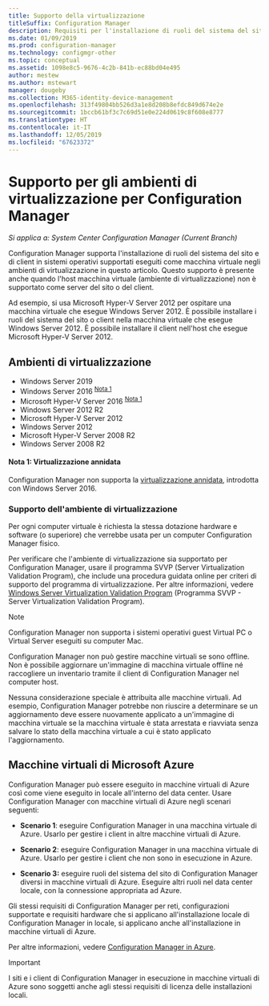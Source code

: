 ```yaml
---
title: Supporto della virtualizzazione
titleSuffix: Configuration Manager
description: Requisiti per l'installazione di ruoli del sistema del sito e dei client di Configuration Manager in un ambiente di virtualizzazione.
ms.date: 01/09/2019
ms.prod: configuration-manager
ms.technology: configmgr-other
ms.topic: conceptual
ms.assetid: 1098e8c5-9676-4c2b-841b-ec88bd04e495
author: mestew
ms.author: mstewart
manager: dougeby
ms.collection: M365-identity-device-management
ms.openlocfilehash: 313f49804bb526d3a1e8d208b8efdc849d674e2e
ms.sourcegitcommit: 1bccb61bf3c7c69d51e0e224d0619c8f608e8777
ms.translationtype: HT
ms.contentlocale: it-IT
ms.lasthandoff: 12/05/2019
ms.locfileid: "67623372"
---
```

# <a name="support-for-virtualization-environments-with-configuration-manager"></a>Supporto per gli ambienti di virtualizzazione per Configuration Manager

*Si applica a: System Center Configuration Manager (Current Branch)*

Configuration Manager supporta l'installazione di ruoli del sistema del sito e di client in sistemi operativi supportati eseguiti come macchina virtuale negli ambienti di virtualizzazione in questo articolo. Questo supporto è presente anche quando l'host macchina virtuale (ambiente di virtualizzazione) non è supportato come server del sito o del client.  

Ad esempio, si usa Microsoft Hyper-V Server 2012 per ospitare una macchina virtuale che esegue Windows Server 2012. È possibile installare i ruoli del sistema del sito o client nella macchina virtuale che esegue Windows Server 2012. È possibile installare il client nell'host che esegue Microsoft Hyper-V Server 2012.  


## <a name="virtualization-environments"></a>Ambienti di virtualizzazione

- Windows Server 2019  
- Windows Server 2016 <sup>[Nota 1](#bkmk_note1)</sup>  
- Microsoft Hyper-V Server 2016 <sup>[Nota 1](#bkmk_note1)</sup>  
- Windows Server 2012 R2  
- Microsoft Hyper-V Server 2012  
- Windows Server 2012  
- Microsoft Hyper-V Server 2008 R2  
- Windows Server 2008 R2  

#### <a name="bkmk_note1"></a> Nota 1: Virtualizzazione annidata
Configuration Manager non supporta la [virtualizzazione annidata](/windows-server/virtualization/hyper-v/What-s-new-in-Hyper-V-on-Windows#nested-virtualization-new), introdotta con Windows Server 2016.


### <a name="virtualization-environment-support"></a>Supporto dell'ambiente di virtualizzazione

Per ogni computer virtuale è richiesta la stessa dotazione hardware e software (o superiore) che verrebbe usata per un computer Configuration Manager fisico.  

Per verificare che l'ambiente di virtualizzazione sia supportato per Configuration Manager, usare il programma SVVP (Server Virtualization Validation Program), che include una procedura guidata online per criteri di supporto del programma di virtualizzazione. Per altre informazioni, vedere [Windows Server Virtualization Validation Program](https://www.windowsservercatalog.com/svvp.aspx) (Programma SVVP - Server Virtualization Validation Program).  

> [!NOTE]  
> Configuration Manager non supporta i sistemi operativi guest Virtual PC o Virtual Server eseguiti su computer Mac.  

Configuration Manager non può gestire macchine virtuali se sono offline. Non è possibile aggiornare un'immagine di macchina virtuale offline né raccogliere un inventario tramite il client di Configuration Manager nel computer host.  

Nessuna considerazione speciale è attribuita alle macchine virtuali. Ad esempio, Configuration Manager potrebbe non riuscire a determinare se un aggiornamento deve essere nuovamente applicato a un'immagine di macchina virtuale se la macchina virtuale è stata arrestata e riavviata senza salvare lo stato della macchina virtuale a cui è stato applicato l'aggiornamento.  



##  <a name="bkmk_Azure"></a> Macchine virtuali di Microsoft Azure  

Configuration Manager può essere eseguito in macchine virtuali di Azure così come viene eseguito in locale all'interno del data center. Usare Configuration Manager con macchine virtuali di Azure negli scenari seguenti:  

- **Scenario 1**: eseguire Configuration Manager in una macchina virtuale di Azure. Usarlo per gestire i client in altre macchine virtuali di Azure.  

- **Scenario 2**: eseguire Configuration Manager in una macchina virtuale di Azure. Usarlo per gestire i client che non sono in esecuzione in Azure.  

- **Scenario 3:** eseguire ruoli del sistema del sito di Configuration Manager diversi in macchine virtuali di Azure. Eseguire altri ruoli nel data center locale, con la connessione appropriata ad Azure.  

Gli stessi requisiti di Configuration Manager per reti, configurazioni supportate e requisiti hardware che si applicano all'installazione locale di Configuration Manager in locale, si applicano anche all'installazione in macchine virtuali di Azure.  

Per altre informazioni, vedere [Configuration Manager in Azure](/sccm/core/understand/configuration-manager-on-azure).

> [!IMPORTANT]  
> I siti e i client di Configuration Manager in esecuzione in macchine virtuali di Azure sono soggetti anche agli stessi requisiti di licenza delle installazioni locali.  
